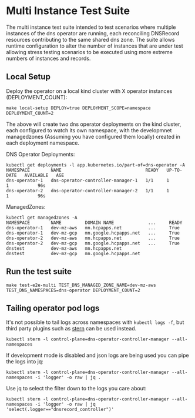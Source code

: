 # Multi Instance Test Suite

The multi instance test suite intended to test scenarios where multiple instances of the dns operator are running, each reconciling DNSRecord resources contributing to the same shared dns zone. 
The suite allows runtime configuration to alter the number of instances that are under test allowing stress testing scenarios to be executed using more extreme numbers of instances and records.

## Local Setup

Deploy the operator on a local kind cluster with X operator instances (DEPLOYMENT_COUNT):
```shell
make local-setup DEPLOY=true DEPLOYMENT_SCOPE=namespace DEPLOYMENT_COUNT=2
```

The above will create two dns operator deployments on the kind cluster, each configured to watch its own namespace, with the developmnet managedzones (Assuming you have configured them locally) created in each deployment namespace.

DNS Operator Deployments:
```shell
kubectl get deployments -l app.kubernetes.io/part-of=dns-operator -A
NAMESPACE        NAME                                READY   UP-TO-DATE   AVAILABLE   AGE
dns-operator-1   dns-operator-controller-manager-1   1/1     1            1           96s
dns-operator-2   dns-operator-controller-manager-2   1/1     1            1           96s
```

ManagedZones:
```shell
kubectl get managedzones -A
NAMESPACE        NAME         DOMAIN NAME             ...     READY
dns-operator-1   dev-mz-aws   mn.hcpapps.net          ...     True
dns-operator-1   dev-mz-gcp   mn.google.hcpapps.net   ...     True
dns-operator-2   dev-mz-aws   mn.hcpapps.net          ...     True
dns-operator-2   dev-mz-gcp   mn.google.hcpapps.net   ...     True
dnstest          dev-mz-aws   mn.hcpapps.net                                                                                                                                                                                                     
dnstest          dev-mz-gcp   mn.google.hcpapps.net
```

## Run the test suite
```shell
make test-e2e-multi TEST_DNS_MANAGED_ZONE_NAME=dev-mz-aws TEST_DNS_NAMESPACES=dns-operator DEPLOYMENT_COUNT=2
```

## Tailing operator pod logs

It's not possible to tail logs across namespaces with `kubectl logs -f`, but third party plugins such as [stern](https://github.com/stern/stern) can be used instead.

```shell
kubectl stern -l control-plane=dns-operator-controller-manager --all-namespaces
```

If development mode is disabled and json logs are being used you can pipe the logs into jq:
```shell
kubectl stern -l control-plane=dns-operator-controller-manager --all-namespaces -i 'logger' -o raw | jq .
```

Use jq to select the filter down to the logs you care about:
```shell
kubectl stern -l control-plane=dns-operator-controller-manager --all-namespaces -i 'logger' -o raw | jq 'select(.logger=="dnsrecord_controller")'
```
